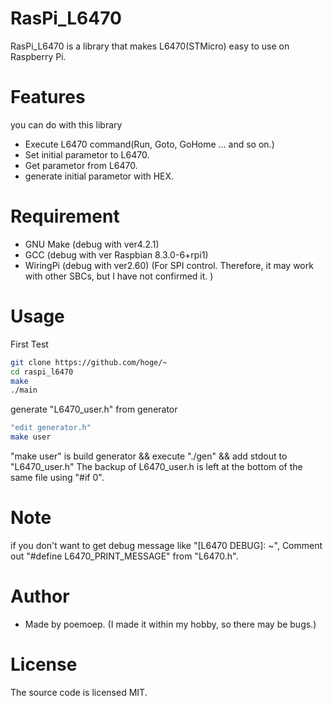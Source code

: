 # RasPi_L6470

RasPi_L6470 is a library that makes L6470(STMicro) easy to use on Raspberry Pi.

# Features
you can do with this library

* Execute L6470 command(Run, Goto, GoHome ... and so on.)
* Set initial parametor to L6470.
* Get parametor from L6470.
* generate initial parametor with HEX.

# Requirement

* GNU Make (debug with ver4.2.1)
* GCC (debug with ver Raspbian 8.3.0-6+rpi1)
* WiringPi (debug with ver2.60)
    (For SPI control. Therefore, it may work with other SBCs, but I have not confirmed it. )

# Usage

First Test
```bash
git clone https://github.com/hoge/~
cd raspi_l6470
make 
./main
```

generate "L6470_user.h" from generator
```bash
"edit generator.h"
make user 
```
"make user" is build generator && execute "./gen"  && add stdout to "L6470_user.h"
The backup of L6470_user.h is left at the bottom of the same file using "#if 0".

# Note
if you don't want to get debug message like "[L6470 DEBUG]: ~",
Comment out "#define L6470_PRINT_MESSAGE" from "L6470.h".

# Author

* Made by poemoep.
  (I made it within my hobby, so there may be bugs.)

# License
The source code is licensed MIT.